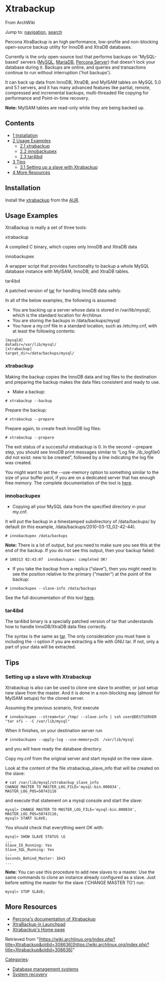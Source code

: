 # Xtrabackup

From ArchWiki

Jump to: [navigation](#column-one), [search](#searchInput)

Percona XtraBackup is an high performance, low-profile and non-blocking open-source backup utility for InnoDB and XtraDB databases.

Currently is the only open-source tool that performs backups on 'MySQL-based' servers ([MySQL](/index.php/MySQL "MySQL"), [MariaDB](/index.php/MariaDB "MariaDB"), [Percona Server](http://www.percona.com/docs/wiki/percona-server:start)) that doesn't lock your database during it. Backups are online, and queries and transactions continue to run without interruption ('hot backups').

It can back up data from InnoDB, XtraDB, and MyISAM tables on MySQL 5.0 and 5.1 servers, and it has many advanced features like partial, remote, compressed and incremental backups, multi-threaded file copying for performance and Point-in-time recovery.

**Note:** MyISAM tables are read-only while they are being backed up.

## Contents

*   [1 Installation](#Installation)
*   [2 Usage Examples](#Usage_Examples)
    *   [2.1 xtrabackup](#xtrabackup)
    *   [2.2 innobackupex](#innobackupex)
    *   [2.3 tar4ibd](#tar4ibd)
*   [3 Tips](#Tips)
    *   [3.1 Setting up a slave with Xtrabackup](#Setting_up_a_slave_with_Xtrabackup)
*   [4 More Resources](#More_Resources)

## Installation

Install the [xtrabackup](https://www.archlinux.org/packages/?name=xtrabackup) from the [AUR](/index.php/AUR "AUR").

## Usage Examples

XtraBackup is really a set of three tools:

xtrabackup

A compiled C binary, which copies only InnoDB and XtraDB data

innobackupex

A wrapper script that provides functionality to backup a whole MySQL database instance with MyISAM, InnoDB, and XtraDB tables.

tar4ibd

A patched version of [tar](/index.php/Tar "Tar") for handling InnoDB data safely.

In all of the below examples, the following is assumed:

*   You are backing up a server whose data is stored in /var/lib/mysql/, which is the standard location for Archlinux
*   You are storing the backups in /data/backups/mysql
*   You have a my.cnf file in a standard location, such as /etc/my.cnf, with at least the following contents:

```
[mysqld]
datadir=/var/lib/mysql/
[xtrabackup]
target_dir=/data/backups/mysql/

```

### xtrabackup

Making the backup copies the InnoDB data and log files to the destination and preparing the backup makes the data files consistent and ready to use.

*   Make a backup:

```
# xtrabackup --backup

```

Prepare the backup:

```
# xtrabackup --prepare

```

Prepare again, to create fresh InnoDB log files:

```
# xtrabackup --prepare

```

The exit status of a successful xtrabackup is 0\. In the second --prepare step, you should see InnoDB print messages similar to “Log file ./ib_logfile0 did not exist: new to be created”, followed by a line indicating the log file was created.

You might want to set the --use-memory option to something similar to the size of your buffer pool, if you are on a dedicated server that has enough free memory. The complete documentation of the tool is [here](http://www.percona.com/docs/wiki/percona-xtrabackup:xtrabackup:start).

### innobackupex

*   Copying all your MySQL data from the specified directory in your my.cnf.

It will put the backup in a timestamped subdirectory of /data/backups/ by default (in this example, /data/backups/2010-03-13_02-42-44).

```
# innobackupex /data/backups

```

**Note:** There is a lot of output, but you need to make sure you see this at the end of the backup. If you do not see this output, then your backup failed:

```
# 100313 02:43:07  innobackupex: completed OK!

```

*   If you take the backup from a replica (“slave”), then you might need to see the position relative to the primary (“master”) at the point of the backup:

```
# innobackupex --slave-info /data/backups

```

See the full documentation of this tool [here](http://www.percona.com/docs/wiki/percona-xtrabackup:innobackupex:start).

### tar4ibd

The tar4ibd binary is a specially patched version of tar that understands how to handle InnoDB/XtraDB data files correctly.

The syntax is the same as [tar](/index.php/Tar "Tar"). The only consideration you must have is including the -i option if you are extracting a file with GNU tar. If not, only a part of your data will be extracted.

## Tips

### Setting up a slave with Xtrabackup

Xtrabackup is also can be used to clone one slave to another, or just setup new slave from the master. And it is done in a non-blocking way (almost for MyISAM setups) for the cloned server.

Assuming the previous scenario, first execute

```
# innobackupex --stream=tar /tmp/ --slave-info | ssh user@DESTSERVER "tar xfi - -C /var/lib/mysql"

```

When it finishes, on your destination server run

```
# innobackupex --apply-log --use-memory=2G  /var/lib/mysql

```

and you will have ready the database directory.

Copy my.cnf from the original server and start mysqld on the new slave.

Look at the content of the file xtrabackup_slave_info that will be created on the slave:

```
# cat /var/lib/mysql/xtrabackup_slave_info
CHANGE MASTER TO MASTER_LOG_FILE='mysql-bin.000834', MASTER_LOG_POS=50743116

```

and execute that statement on a mysql console and start the slave:

```
mysql> CHANGE MASTER TO MASTER_LOG_FILE='mysql-bin.000834', MASTER_LOG_POS=50743116;
mysql> START SLAVE;

```

You should check that everything went OK with:

```
mysql> SHOW SLAVE STATUS \G
...
Slave_IO_Running: Yes
Slave_SQL_Running: Yes
...
Seconds_Behind_Master: 1643
...

```

**Note:** You can use this procedure to add new slaves to a master. Use the same commands to clone an instance already configured as a slave. Just before setting the master for the slave ('CHANGE MASTER TO') run:

```
mysql> STOP SLAVE;

```

## More Resources

*   [Percona's documentation of Xtrabackup](http://www.percona.com/docs/wiki/percona-xtrabackup:start)
*   [XtraBackup in Launchpad](http://www.percona.com/docs/wiki/percona-xtrabackup:start)
*   [Xtrabackup's Home page](http://www.percona.com/software/percona-xtrabackup/)

Retrieved from "[https://wiki.archlinux.org/index.php?title=Xtrabackup&oldid=308636](https://wiki.archlinux.org/index.php?title=Xtrabackup&oldid=308636)"

[Categories](/index.php/Special:Categories "Special:Categories"):

*   [Database management systems](/index.php/Category:Database_management_systems "Category:Database management systems")
*   [System recovery](/index.php/Category:System_recovery "Category:System recovery")